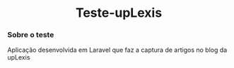 <h1 align="center">Teste-upLexis</h1>

<h3>Sobre o teste</h3>
<p>Aplicação desenvolvida em Laravel que faz a captura de artigos no blog da upLexis</p>


